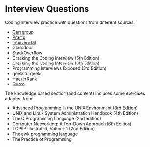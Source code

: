 # Interview Questions

Coding Interview practice with questions from different sources:

* [Careercup](http://www.careercup.com)
* [Pramp](http://www.pramp.com)
* [InterviewBit](http://www.interviewbit.com/)
* Glassdoor
* StackOverflow
* Cracking the Coding Interview (5th Edition)
* Cracking the Coding Interview (6th Edition)
* Programming Interviews Exposed (3rd Edition)
* geeksforgeeks
* HackerRank
* [Quora](http://www.quora.com)

The knowledge based section (and content) includes some exercises adapted from:

* Advanced Programming in the UNIX Environment (3rd Edition)
* UNIX and Linux System Administration Handbook (4th Edition)
* The C Programming Language (2nd edition)
* Computer Networking: A Top-Down Approach (6th Edition)
* TCP/IP Illustrated, Volume 1 (2nd Edition)
* The awk programming language
* The Practice of Programming

